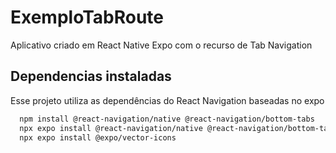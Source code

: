 
# ExemploTabRoute

Aplicativo criado em React Native Expo com o recurso de Tab Navigation




## Dependencias instaladas

Esse projeto utiliza as dependências do React Navigation baseadas no expo

```bash
  npm install @react-navigation/native @react-navigation/bottom-tabs
  npx expo install @react-navigation/native @react-navigation/bottom-tabs react-native-reanimated react-native-gesture-handler react-native-screens react-native-safe-area-context @react-native-community/masked-view
  npx expo install @expo/vector-icons
```
    